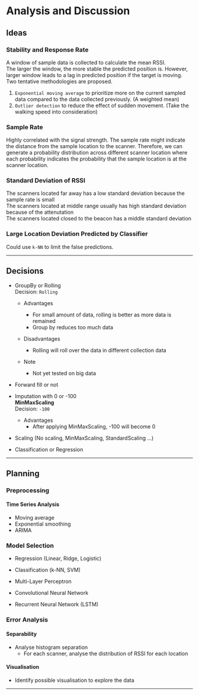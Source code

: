 # Analysis and Discussion

## Ideas

### **Stability and Response Rate**

A window of sample data is collected to calculate the mean RSSI.  
The larger the window, the more stable the predicted position is. However, larger window leads to a lag in predicted position if the target is moving.
Two tentative methodologies are proposed.

1. `Exponential moving average` to prioritize more on the current sampled data compared to the data collected previously. (A weighted mean)
2. `Outlier detection` to reduce the effect of sudden movement. (Take the walking speed into consideration)

### **Sample Rate**

Highly correlated with the signal strength.
The sample rate might indicate the distance from the sample location to the scanner.
Therefore, we can generate a probability distribution across different scanner location where each probability indicates the probability that the sample location is at the scanner location.

### **Standard Deviation of RSSI**

The scanners located far away has a low standard deviation because the sample rate is small  
The scanners located at middle range usually has high standard deviation because of the attenutation  
The scanners located closed to the beacon has a middle standard deviation  

### **Large Location Deviation Predicted by Classifier**

Could use `k-NN` to limit the false predictions.

---

## Decisions

- GroupBy or Rolling  
  Decision: `Rolling`
  - Advantages
    - For small amount of data, rolling is better as more data is remained
    - Group by reduces too much data

  - Disadvantages
    - Rolling will roll over the data in different collection data

  - Note
    - Not yet tested on big data

- Forward fill or not
- Imputation with 0 or -100  
  **MinMaxScaling**  
  Decision: `-100`
  - Advantages
    - After applying MinMaxScaling, -100 will become 0

- Scaling (No scaling, MinMaxScaling, StandardScaling ...)

- Classification or Regression

---

## Planning

### **Preprocessing**

#### Time Series Analysis

- Moving average
- Exponential smoothing
- ARIMA

### **Model Selection**

- Regression (Linear, Ridge, Logistic)
- Classification (k-NN, SVM)

- Multi-Layer Perceptron
- Convolutional Neural Network
- Recurrent Neural Network (LSTM)

### **Error Analysis**

#### Separability

- Analyse histogram separation
  - For each scanner, analyse the distribution of RSSI for each location

#### Visualisation

- Identify possible visualisation to explore the data

---
